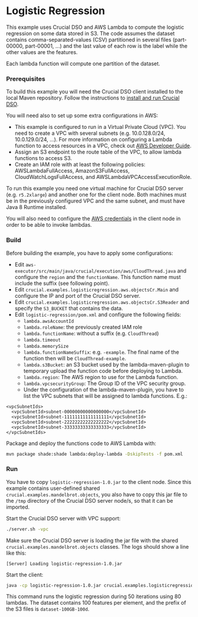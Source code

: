 # Logistic Regression

This example uses Crucial DSO and AWS Lambda to compute the logistic regression
on some data stored in S3.
The code assumes the dataset contains comma-separated-values (CSV) partitioned
in several files (part-00000, part-00001, ...) and the last value of each row is
the label while the other values are the features.

Each lambda function will compute one partition of the dataset.

### Prerequisites

To build this example you will need the Crucial DSO client installed to the
local Maven repository. 
Follow the instructions to [install and run Crucial DSO](https://github.com/danielBCN/crucial-dso#usage).

You will need also to set up some extra configurations in AWS:
* This example is configured to run in a Virtual Private Cloud (VPC).
  You need to create a VPC with several subnets
  (e.g. 10.0.128.0/24, 10.0.129.0/24, ...).
   For more information on configuring a Lambda function to access resources in
   a VPC, check out [AWS Developer Guide](https://docs.aws.amazon.com/lambda/latest/dg/configuration-vpc.html).
* Assign an S3 endpoint to the route table of the VPC, to allow lambda functions
  to access S3.
* Create an IAM role with at least the following policies:
  AWSLambdaFullAccess, AmazonS3FullAccess, CloudWatchLogsFullAccess,
  and AWSLambdaVPCAccessExecutionRole.

To run this example you need one virtual machine for Crucial DSO server
(e.g. `r5.2xlarge`) and another one for the client node.
Both machines must be in the previously configured VPC and the same subnet,
and must have Java 8 Runtime installed.

You will also need to configure the
[AWS credentials](https://docs.aws.amazon.com/cli/latest/userguide/cli-configure-files.html)
in the client node in order to be able to invoke lambdas.

### Build  

Before building the example, you have to apply some configurations:
* Edit `aws-executor/src/main/java/crucial/execution/aws/CloudThread.java`
  and configure the `region` and the `functionName`.
  This function name must include the suffix (see following point).
* Edit `crucial.examples.logisticregression.aws.objectsCr.Main` and configure
  the IP and port of the Crucial DSO server.
* Edit `crucial.examples.logisticregression.aws.objectsCr.S3Reader` and specify
  the `S3_BUCKET` that contains the data.  
* Edit `logistic-regression/pom.xml` and configure the following fields:
  * `lambda.awsAccountId`
  * `lambda.roleName`: the previously created IAM role
  * `lambda.functionName`: without a suffix (e.g. `CloudThread`)
  * `lambda.timeout`
  * `lambda.memorySize`
  * `lambda.functionNameSuffix`: e.g. `-example`.
    The final name of the function then will be `CloudThread-example`.
  * `lambda.s3Bucket`: an S3 bucket used by the lambda-maven-plugin to temporary
    upload the function code before deploying to Lambda.
  * `lambda.region`:  The AWS region to use for the Lambda function.
  * `lambda.vpcsecurityGroup`: The Group ID of the VPC security group.
  * Under the configuration of the lambda-maven-plugin, you have to list the VPC
    subnets that will be assigned to lambda functions. E.g.:
    
```
<vpcSubnetIds>
  <vpcSubnetId>subnet-00000000000000000</vpcSubnetId>
  <vpcSubnetId>subnet-11111111111111111</vpcSubnetId>
  <vpcSubnetId>subnet-22222222222222222</vpcSubnetId>
  <vpcSubnetId>subnet-33333333333333333</vpcSubnetId>
</vpcSubnetIds>
```

Package and deploy the functions code to AWS Lambda with:

```bash
mvn package shade:shade lambda:deploy-lambda -DskipTests -f pom.xml
```

### Run

You have to copy `logistic-regression-1.0.jar` to the client node. 
Since this example contains user-defined shared
`crucial.examples.mandelbrot.objects`, you also have to copy this jar file to
the `/tmp` directory of the Crucial DSO server node/s, so that it can be imported.

Start the Crucial DSO server with VPC support:

```bash
./server.sh -vpc
```

Make sure the Crucial DSO server is loading the jar file with the shared
`crucial.examples.mandelbrot.objects` classes.
The logs should show a line like this:

```
[Server] Loading logistic-regression-1.0.jar
```

Start the client:

```bash
java -cp logistic-regression-1.0.jar crucial.examples.logisticregression.aws.objectsCr.Main 50 80 100 dataset-100GB-100d
```

This command runs the logistic regression during 50 iterations using 80 lambdas.
The dataset contains 100 features per element, and the prefix of the S3 files
is `dataset-100GB-100d`.
